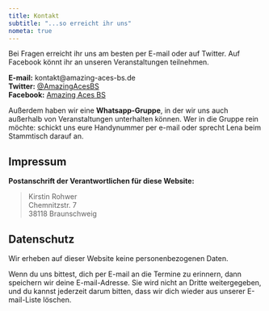 ```yaml
---
title: Kontakt
subtitle: "...so erreicht ihr uns"
nometa: true
---
```

Bei Fragen erreicht ihr uns am besten per E-mail oder auf Twitter. Auf Facebook könnt ihr an unseren Veranstaltungen teilnehmen.

**E-mail:** <span>k<span title="ihate@spam.com</span>">o</span>ntakt</span>&#64;amazing-aces-bs<i title="</i>mailto:">.</i>de  
**Twitter:** [@AmazingAcesBS](https://twitter.com/AmazingAcesBS)  
**Facebook:** [Amazing Aces BS](https://facebook.com/AmazingAcesBS)  

Außerdem haben wir eine **Whatsapp-Gruppe**, in der wir uns auch außerhalb von Veranstaltungen unterhalten können. Wer in die Gruppe rein möchte: schickt uns eure Handynummer per e-mail oder sprecht Lena beim Stammtisch darauf an.

## Impressum

**Postanschrift der Verantwortlichen für diese Website:**

> Kirstin Rohwer  
> Chemnitzstr. 7  
> 38118 Braunschweig  

## Datenschutz

Wir erheben auf dieser Website keine personenbezogenen Daten.  

Wenn du uns bittest, dich per E-mail an die Termine zu erinnern, dann speichern wir deine E-mail-Adresse. Sie wird nicht an Dritte weitergegeben, und du kannst jederzeit darum bitten, dass wir dich wieder aus unserer E-mail-Liste löschen.
